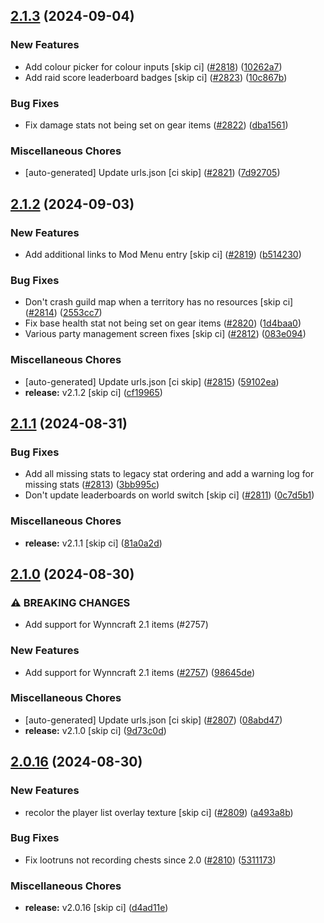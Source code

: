 ## [2.1.3](https://github.com/Wynntils/Wynntils/compare/v2.1.2...v2.1.3) (2024-09-04)


### New Features

* Add colour picker for colour inputs [skip ci] ([#2818](https://github.com/Wynntils/Wynntils/issues/2818)) ([10262a7](https://github.com/Wynntils/Wynntils/commit/10262a7303c6b4879f8136ba08b11d9b841eb477))
* Add raid score leaderboard badges [skip ci] ([#2823](https://github.com/Wynntils/Wynntils/issues/2823)) ([10c867b](https://github.com/Wynntils/Wynntils/commit/10c867bb9b0d1b0aaef4f635c0ec84a7e1625471))


### Bug Fixes

* Fix damage stats not being set on gear items ([#2822](https://github.com/Wynntils/Wynntils/issues/2822)) ([dba1561](https://github.com/Wynntils/Wynntils/commit/dba1561d1244c5c57df4215f090fe3c9617e4066))


### Miscellaneous Chores

* [auto-generated] Update urls.json [ci skip] ([#2821](https://github.com/Wynntils/Wynntils/issues/2821)) ([7d92705](https://github.com/Wynntils/Wynntils/commit/7d92705623925e37b30d802f63c4ddd4d8721c15))

## [2.1.2](https://github.com/Wynntils/Wynntils/compare/v2.1.1...v2.1.2) (2024-09-03)


### New Features

* Add additional links to Mod Menu entry [skip ci] ([#2819](https://github.com/Wynntils/Wynntils/issues/2819)) ([b514230](https://github.com/Wynntils/Wynntils/commit/b514230dbfb5c48939193c913690b0cf2c018c84))


### Bug Fixes

* Don't crash guild map when a territory has no resources [skip ci] ([#2814](https://github.com/Wynntils/Wynntils/issues/2814)) ([2553cc7](https://github.com/Wynntils/Wynntils/commit/2553cc71793932ca13066d4b399bd347f7d97b49))
* Fix base health stat not being set on gear items ([#2820](https://github.com/Wynntils/Wynntils/issues/2820)) ([1d4baa0](https://github.com/Wynntils/Wynntils/commit/1d4baa0cd72a0ba200a7b0ed03be992942cd13e8))
* Various party management screen fixes [skip ci] ([#2812](https://github.com/Wynntils/Wynntils/issues/2812)) ([083e094](https://github.com/Wynntils/Wynntils/commit/083e0942d98395b60d3988ec47763cdc53d8a973))


### Miscellaneous Chores

* [auto-generated] Update urls.json [ci skip] ([#2815](https://github.com/Wynntils/Wynntils/issues/2815)) ([59102ea](https://github.com/Wynntils/Wynntils/commit/59102eaf78e0eb56cf4e7fac4849c3bd6283c3b4))
* **release:** v2.1.2 [skip ci] ([cf19965](https://github.com/Wynntils/Wynntils/commit/cf19965a89b0fa7c36d0a045ae260706c9fdddc8))

## [2.1.1](https://github.com/Wynntils/Wynntils/compare/v2.1.0...v2.1.1) (2024-08-31)


### Bug Fixes

* Add all missing stats to legacy stat ordering and add a warning log for missing stats ([#2813](https://github.com/Wynntils/Wynntils/issues/2813)) ([3bb995c](https://github.com/Wynntils/Wynntils/commit/3bb995c5200ccbee3b889a6402e870586dc83888))
* Don't update leaderboards on world switch [skip ci] ([#2811](https://github.com/Wynntils/Wynntils/issues/2811)) ([0c7d5b1](https://github.com/Wynntils/Wynntils/commit/0c7d5b1d94501ed0cd010d2f6f338b1bd0d2b9d0))


### Miscellaneous Chores

* **release:** v2.1.1 [skip ci] ([81a0a2d](https://github.com/Wynntils/Wynntils/commit/81a0a2db298383bf960ae90a51bd462c8e44e6bd))

## [2.1.0](https://github.com/Wynntils/Wynntils/compare/v2.0.16...v2.1.0) (2024-08-30)


### ⚠ BREAKING CHANGES

* Add support for Wynncraft 2.1 items (#2757)

### New Features

* Add support for Wynncraft 2.1 items ([#2757](https://github.com/Wynntils/Wynntils/issues/2757)) ([98645de](https://github.com/Wynntils/Wynntils/commit/98645deb80d42f659db304d1ef1cb630651de765))


### Miscellaneous Chores

* [auto-generated] Update urls.json [ci skip] ([#2807](https://github.com/Wynntils/Wynntils/issues/2807)) ([08abd47](https://github.com/Wynntils/Wynntils/commit/08abd4721f8c57bc17209efa5334cafd42f828d1))
* **release:** v2.1.0 [skip ci] ([9d73c0d](https://github.com/Wynntils/Wynntils/commit/9d73c0dabc7d2c9aba766c2f82190b727b7d9734))

## [2.0.16](https://github.com/Wynntils/Wynntils/compare/v2.0.15...v2.0.16) (2024-08-30)


### New Features

* recolor the player list overlay texture [skip ci] ([#2809](https://github.com/Wynntils/Wynntils/issues/2809)) ([a493a8b](https://github.com/Wynntils/Wynntils/commit/a493a8bd0998cb7294d2e14ab080063786e138f9))


### Bug Fixes

* Fix lootruns not recording chests since 2.0 ([#2810](https://github.com/Wynntils/Wynntils/issues/2810)) ([5311173](https://github.com/Wynntils/Wynntils/commit/531117368500cc8cc1e933d4f8dcad61aabe389f))


### Miscellaneous Chores

* **release:** v2.0.16 [skip ci] ([d4ad11e](https://github.com/Wynntils/Wynntils/commit/d4ad11ef3bbd1fcfd19b2746304a1a1acf5dbaa7))


